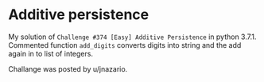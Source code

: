 # Additive persistence

My solution of `Challenge #374 [Easy] Additive Persistence` in python 3.7.1.
Commented function `add_digits` converts digits into string and the add again in to list of integers.

Challange was posted by u/jnazario.